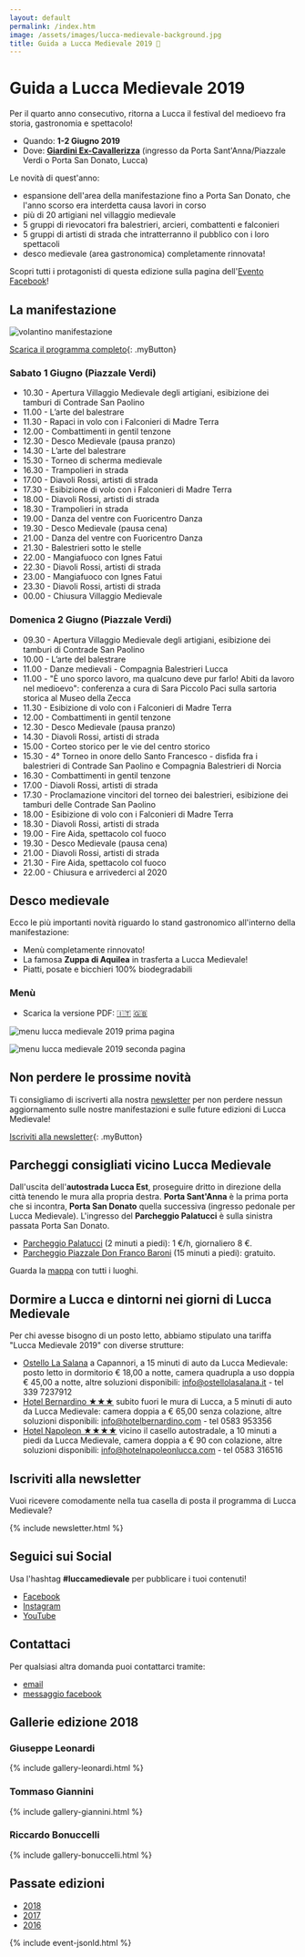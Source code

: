 ```yaml
---
layout: default
permalink: /index.htm
image: /assets/images/lucca-medievale-background.jpg
title: Guida a Lucca Medievale 2019 🥁
---
```

# Guida a Lucca Medievale 2019

Per il quarto anno consecutivo, ritorna a Lucca il festival del medioevo fra
storia, gastronomia e spettacolo!

* Quando: **1-2 Giugno 2019**
* Dove: [**Giardini Ex-Cavallerizza**](https://goo.gl/maps/1a3t4Q2pQhM32Vfo8) (ingresso da Porta Sant'Anna/Piazzale Verdi o Porta San Donato, Lucca)

Le novità di quest'anno:

* espansione dell'area della manifestazione fino a Porta San Donato, che l'anno
  scorso era interdetta causa lavori in corso
* più di 20 artigiani nel villaggio medievale
* 5 gruppi di rievocatori fra balestrieri, arcieri, combattenti e falconieri
* 5 gruppi di artisti di strada che intratterranno il pubblico con i loro spettacoli
* desco medievale (area gastronomica) completamente rinnovata!

Scopri tutti i protagonisti di questa edizione sulla pagina dell'[Evento Facebook](https://www.facebook.com/events/2088772917854661/)!

## La manifestazione

![volantino manifestazione](/assets/images/2019/locandina-lucca-medievale-2019.jpg)

[Scarica il programma completo](https://bit.ly/programma-lucca-medievale-2019){: .myButton}

### Sabato 1 Giugno (Piazzale Verdi)

* 10.30 - Apertura Villaggio Medievale degli artigiani,
esibizione dei tamburi di Contrade San Paolino
* 11.00 - L’arte del balestrare
* 11.30 - Rapaci in volo con i Falconieri di Madre Terra
* 12.00 - Combattimenti in gentil tenzone
* 12.30 - Desco Medievale (pausa pranzo)
* 14.30 - L’arte del balestrare
* 15.30 - Torneo di scherma medievale
* 16.30 - Trampolieri in strada
* 17.00 - Diavoli Rossi, artisti di strada
* 17.30 - Esibizione di volo con i Falconieri di Madre Terra
* 18.00 - Diavoli Rossi, artisti di strada
* 18.30 - Trampolieri in strada
* 19.00 - Danza del ventre con Fuoricentro Danza
* 19.30 - Desco Medievale (pausa cena)
* 21.00 - Danza del ventre con Fuoricentro Danza
* 21.30 - Balestrieri sotto le stelle
* 22.00 - Mangiafuoco con Ignes Fatui
* 22.30 - Diavoli Rossi, artisti di strada
* 23.00 - Mangiafuoco con Ignes Fatui
* 23.30 - Diavoli Rossi, artisti di strada
* 00.00 - Chiusura Villaggio Medievale

### Domenica 2 Giugno (Piazzale Verdi)

* 09.30 - Apertura Villaggio Medievale degli artigiani,
esibizione dei tamburi di Contrade San Paolino
* 10.00 - L’arte del balestrare
* 11.00 - Danze medievali - Compagnia Balestrieri Lucca
* 11.00 - "È uno sporco lavoro, ma qualcuno deve pur farlo! Abiti da lavoro nel
  medioevo": conferenza a cura di Sara Piccolo Paci sulla sartoria storica al
  Museo della Zecca
* 11.30 - Esibizione di volo con i Falconieri di Madre Terra
* 12.00 - Combattimenti in gentil tenzone
* 12.30 - Desco Medievale (pausa pranzo)
* 14.30 - Diavoli Rossi, artisti di strada
* 15.00 - Corteo storico per le vie del centro storico
* 15.30 - 4° Torneo in onore dello Santo Francesco - disfida fra i balestrieri
  di Contrade San Paolino e Compagnia Balestrieri di Norcia
* 16.30 - Combattimenti in gentil tenzone
* 17.00 - Diavoli Rossi, artisti di strada
* 17.30 - Proclamazione vincitori del torneo dei balestrieri,
esibizione dei tamburi delle Contrade San Paolino
* 18.00 - Esibizione di volo con i Falconieri di Madre Terra
* 18.30 - Diavoli Rossi, artisti di strada
* 19.00 - Fire Aida, spettacolo col fuoco
* 19.30 - Desco Medievale (pausa cena)
* 21.00 - Diavoli Rossi, artisti di strada
* 21.30 - Fire Aida, spettacolo col fuoco
* 22.00 - Chiusura e arrivederci al 2020

## Desco medievale

Ecco le più importanti novità riguardo lo stand gastronomico all'interno della manifestazione:

* Menù completamente rinnovato!
* La famosa **Zuppa di Aquilea** in trasferta a Lucca Medievale!
* Piatti, posate e bicchieri 100% biodegradabili

### Menù

* Scarica la versione PDF: [🇮🇹](assets/files/2019/menu-lucca-medievale-2019-italiano.pdf) [🇬🇧](assets/files/2019/menu-lucca-medievale-2019-english.pdf)

![menu lucca medievale 2019 prima pagina](assets/images/2019/desco-lucca-medievale-2019-1.jpg)

![menu lucca medievale 2019 seconda pagina](assets/images/2019/desco-lucca-medievale-2019-2.jpg)

## Non perdere le prossime novità

Ti consigliamo di iscriverti alla nostra [newsletter](http://eepurl.com/dbx8K9)
per non perdere nessun aggiornamento sulle nostre manifestazioni e sulle future
edizioni di Lucca Medievale!

[Iscriviti alla newsletter](http://eepurl.com/dbx8K9){: .myButton}

## Parcheggi consigliati vicino Lucca Medievale

Dall'uscita dell'**autostrada Lucca Est**, proseguire dritto in direzione della
città tenendo le mura alla propria destra. **Porta Sant'Anna** è la prima porta che
si incontra, **Porta San Donato** quella successiva (ingresso pedonale per Lucca
Medievale). L'ingresso del **Parcheggio Palatucci** è sulla sinistra passata Porta
San Donato.

* [Parcheggio Palatucci](https://goo.gl/maps/CECta2Q5xA32) (2 minuti a piedi): 1 €/h, giornaliero 8 €.
* [Parcheggio Piazzale Don Franco Baroni](https://goo.gl/maps/aHb6Yczwc5s) (15 minuti a piedi): gratuito.

Guarda la [mappa](https://drive.google.com/open?id=1C59kj6DtvDMxeZ8tSaU__ef3Bf37aAXc&usp=sharing) con tutti i luoghi.

## Dormire a Lucca e dintorni nei giorni di Lucca Medievale

Per chi avesse bisogno di un posto letto, abbiamo stipulato una tariffa "Lucca
Medievale 2019" con diverse strutture:

* [Ostello La Salana](http://www.ostellolasalana.it/) a Capannori, a 15 minuti
  di auto da Lucca Medievale: posto letto in dormitorio € 18,00 a notte, camera
  quadrupla a uso doppia € 45,00 a notte, altre soluzioni disponibili:
  info@ostellolasalana.it - tel 339 7237912
* [Hotel Bernardino ★★★](http://www.hotelbernardino.com/) subito fuori le mura
  di Lucca, a 5 minuti di auto da Lucca Medievale: camera doppia a € 65,00 senza
  colazione, altre soluzioni disponibili: info@hotelbernardino.com - tel 0583 953356
* [Hotel Napoleon ★★★★](https://www.hotelnapoleonlucca.com/lucca-medievale.html)
  vicino il casello autostradale, a 10 minuti a piedi da Lucca Medievale, camera
  doppia a € 90 con colazione, altre soluzioni disponibili:
  info@hotelnapoleonlucca.com - tel 0583 316516

## Iscriviti alla newsletter

Vuoi ricevere comodamente nella tua casella di posta il programma di Lucca Medievale?

{% include newsletter.html %}

## Seguici sui Social

Usa l'hashtag **#luccamedievale** per pubblicare i tuoi contenuti!

* [Facebook](https://www.facebook.com/luccamedievale/)
* [Instagram](https://www.instagram.com/explore/tags/luccamedievale/)
* [YouTube](https://www.youtube.com/playlist?list=PLGmFjg-_N7COfovMy0z5-9uYcLXp1Tec-)

## Contattaci

Per qualsiasi altra domanda puoi contattarci tramite:

* [email](mailto:consanpaolino@gmail.com)
* [messaggio facebook](https://www.facebook.com/luccamedievale/)

## Gallerie edizione 2018

### Giuseppe Leonardi

{% include gallery-leonardi.html %}

### Tommaso Giannini

{% include gallery-giannini.html %}

### Riccardo Bonuccelli

{% include gallery-bonuccelli.html %}

## Passate edizioni

* [2018](2018.md)
* [2017](2017.md)
* [2016](2016.md)

{% include event-jsonld.html %}

